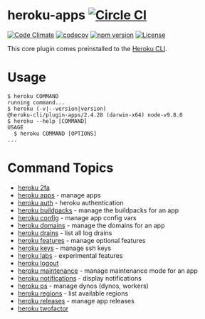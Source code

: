 heroku-apps [![Circle CI](https://circleci.com/gh/heroku/heroku-apps.svg?style=svg)](https://circleci.com/gh/heroku/heroku-apps)
===========

[![Code Climate](https://codeclimate.com/github/heroku/heroku-apps/badges/gpa.svg)](https://codeclimate.com/github/heroku/heroku-apps)
[![codecov](https://codecov.io/gh/heroku/heroku-apps/branch/master/graph/badge.svg)](https://codecov.io/gh/heroku/heroku-apps)
[![npm version](https://badge.fury.io/js/heroku-apps.svg)](https://badge.fury.io/js/heroku-apps)
[![License](https://img.shields.io/github/license/heroku/heroku-apps.svg)](https://github.com/heroku/heroku-apps/blob/master/LICENSE)

This core plugin comes preinstalled to the [Heroku CLI](https://cli.heroku.com).

<!-- usage -->
# Usage

```sh-session
$ heroku COMMAND
running command...
$ heroku (-v|--version|version)
@heroku-cli/plugin-apps/2.4.28 (darwin-x64) node-v9.8.0
$ heroku --help [COMMAND]
USAGE
  $ heroku COMMAND [OPTIONS]
...
```
<!-- usagestop -->
<!-- commands -->
# Command Topics

* [heroku 2fa](docs/2fa.md)
* [heroku apps](docs/apps.md) - manage apps
* [heroku auth](docs/auth.md) - heroku authentication
* [heroku buildpacks](docs/buildpacks.md) - manage the buildpacks for an app
* [heroku config](docs/config.md) - manage app config vars
* [heroku domains](docs/domains.md) - manage the domains for an app
* [heroku drains](docs/drains.md) - list all log drains
* [heroku features](docs/features.md) - manage optional features
* [heroku keys](docs/keys.md) - manage ssh keys
* [heroku labs](docs/labs.md) - experimental features
* [heroku logout](docs/logout.md)
* [heroku maintenance](docs/maintenance.md) - manage maintenance mode for an app
* [heroku notifications](docs/notifications.md) - display notifications
* [heroku ps](docs/ps.md) - manage dynos (dynos, workers)
* [heroku regions](docs/regions.md) - list available regions
* [heroku releases](docs/releases.md) - manage app releases
* [heroku twofactor](docs/twofactor.md)

<!-- commandsstop -->
